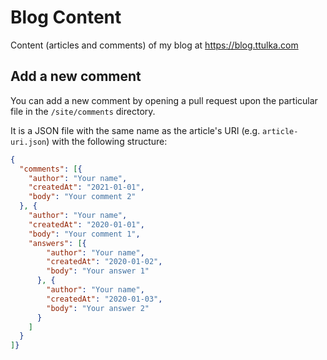 # Blog Content

Content (articles and comments) of my blog at https://blog.ttulka.com

## Add a new comment

You can add a new comment by opening a pull request upon the particular file in the `/site/comments` directory.

It is a JSON file with the same name as the article's URI (e.g. `article-uri.json`) with the following structure:

```json
{
  "comments": [{
    "author": "Your name",
    "createdAt": "2021-01-01",
    "body": "Your comment 2"
  }, {
    "author": "Your name",
    "createdAt": "2020-01-01",
    "body": "Your comment 1",
    "answers": [{
        "author": "Your name",
        "createdAt": "2020-01-02",
        "body": "Your answer 1"
      }, {
        "author": "Your name",
        "createdAt": "2020-01-03",
        "body": "Your answer 2"
      }
    ]
  }
]}
```
